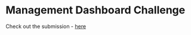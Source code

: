 # Management Dashboard Challenge

Check out the submission - [here](https://icodethis.com/submissions/44152)
